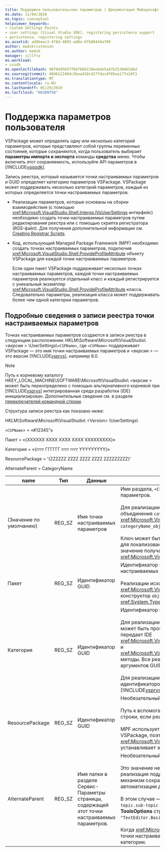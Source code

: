 ```yaml
---
title: Поддержка пользовательских параметров | Документация Майкрософт
ms.date: 11/04/2016
ms.topic: conceptual
helpviewer_keywords:
- Custom Settings Points
- user settings [Visual Studio SDK], registering persistence support
- persistence, registering settings
ms.assetid: ad9beac3-4f8d-4093-ad0e-6fb00444a709
author: madskristensen
ms.author: madsk
manager: jillfra
ms.workload:
- vssdk
ms.openlocfilehash: 90f04d5657fb6f680139ee6de5a47625304b5dbd
ms.sourcegitcommit: 40d612240dc5bea418cd27fdacdf85ea177e2df3
ms.translationtype: MT
ms.contentlocale: ru-RU
ms.lasthandoff: 05/29/2019
ms.locfileid: "66309758"
---
```

# <a name="support-for-user-settings"></a>Поддержка параметров пользователя
VSPackage может определять одну или несколько категорий параметров, которые представляют собой группы переменных состояния, которые сохраняются, когда пользователь выбирает **параметры импорта и экспорта** команды **средства** меню. Чтобы включить этот сохраняемость, используйте API параметров в [!INCLUDE[vsipsdk](../../extensibility/includes/vsipsdk_md.md)].

 Запись реестра, который называется точки настраиваемых параметров и GUID определяет категорию параметров VSPackage. VSPackage может поддерживать несколько категорий параметров, каждый из которых определяется точки настраиваемых параметров.

- Реализации параметров, которые основаны на сборки взаимодействия (с помощью <xref:Microsoft.VisualStudio.Shell.Interop.IVsUserSettings> интерфейс) необходимо создать точки настраиваемых параметров путем редактирования реестра или с помощью скрипта регистратора (RGS-файл). Для получения дополнительной информации см. [Creating Registrar Scripts](/cpp/atl/creating-registrar-scripts).

- Код, использующий Managed Package Framework (MPF) необходимо создать точках настраиваемых параметров, подключив <xref:Microsoft.VisualStudio.Shell.ProvideProfileAttribute> объекту VSPackage для каждой точки настраиваемых параметров.

     Если один пакет VSPackage поддерживает несколько точках настраиваемых параметров, каждой точки настраиваемых параметров реализуется отдельный класс и каждый регистрируется с уникальный экземпляр <xref:Microsoft.VisualStudio.Shell.ProvideProfileAttribute> класса. Следовательно параметры, реализация класса может поддерживать более чем одной категории параметров.

## <a name="custom-settings-point-registry-entry-details"></a>Подробные сведения о записи реестра точки настраиваемых параметров
 Точках настраиваемых параметров создаются в записи реестра в следующем расположении: HKLM\Software\Microsoft\VisualStudio\\ *\<версии >* \UserSettings\\`<CSPName>`, где `<CSPName>` поддерживает VSPackage — это имя точки настраиваемых параметров и  *\<версии >* — это версия [!INCLUDE[vsprvs](../../code-quality/includes/vsprvs_md.md)], например 8.0.

> [!NOTE]
> Путь к корневому каталогу HKEY_LOCAL_MACHINE\SOFTWARE\Microsoft\VisualStudio\\ *\<версии >* может быть переопределено с помощью альтернативного корневой при [!INCLUDE[vsprvs](../../code-quality/includes/vsprvs_md.md)] интегрированная среда разработки (IDE) инициализирован. Дополнительные сведения см. в разделе [переключателей командной строки](../../extensibility/command-line-switches-visual-studio-sdk.md).

 Структура записи реестра как показано ниже:

 HKLM\Software\Microsoft\VisualStudio\\ *\<Version>* \UserSettings\

 `<CSPName`> = «#12345"s

 Пакет = «{XXXXXX XXXX XXXX XXXX XXXXXXXXX}»

 Категория = «{гггг ГГГГГГ гггг гггг YYYYYYYYY}»

 ResourcePackage = '{ZZZZZZ ZZZZ ZZZZ ZZZZ ZZZZZZZZZ}'

 AlternateParent = CategoryName

| name | Тип | Данные | Описание |
|-----------------|--------| - | - |
| (Значение по умолчанию) | REG_SZ | Имя точки настраиваемых параметров | Имя раздела, `<CSPName`>, нелокализованное имя точки настраиваемых параметров.<br /><br /> Для реализации в зависимости от MPF, его название получается путем объединения `categoryName` и `objectName` аргументы <xref:Microsoft.VisualStudio.Shell.ProvideProfileAttribute> конструктор в `categoryName_objectName`.<br /><br /> Ключ может быть пустым или может содержать идентификатор ссылки для локализованной строки в вспомогательной библиотеке DLL. Это значение получается из `objectNameResourceID` аргумент <xref:Microsoft.VisualStudio.Shell.ProvideProfileAttribute> конструктор. |
| Пакет | REG_SZ | Идентификатор GUID | Идентификатор GUID VSPackage, который реализует точки настраиваемых параметров.<br /><br /> Реализации исходя из с помощью MPF <xref:Microsoft.VisualStudio.Shell.ProvideProfileAttribute> , используйте конструктор `objectType` аргументу, содержащему VSPackage <xref:System.Type> и отражение для получения этого значения. |
| Категория | REG_SZ | Идентификатор GUID | Идентификатор GUID, определяющий категорию параметров.<br /><br /> Для реализации в зависимости от сборок взаимодействия, это значение может быть произвольно выбранным GUID, который [!INCLUDE[vsprvs](../../code-quality/includes/vsprvs_md.md)] передает IDE <xref:Microsoft.VisualStudio.Shell.Interop.IVsUserSettings.ExportSettings%2A> и <xref:Microsoft.VisualStudio.Shell.Interop.IVsUserSettings.ImportSettings%2A> методы. Все реализации этих двух методов следует проверить их аргументов GUID.<br /><br /> Для реализации в зависимости от MPF, полученных этим идентификатором GUID <xref:System.Type> класса, реализующего [!INCLUDE[vsprvs](../../code-quality/includes/vsprvs_md.md)] механизм параметров. |
| ResourcePackage | REG_SZ | Идентификатор GUID | Необязательный параметр.<br /><br /> Путь к вспомогательной DLL которого содержит локализованные строки, если реализации VSPackage не поддерживает их.<br /><br /> MPF использует отражение для получения необходимого ресурса VSPackage, поэтому <xref:Microsoft.VisualStudio.Shell.ProvideProfileAttribute> класса не устанавливает этот аргумент. |
| AlternateParent | REG_SZ | Имя папки в разделе Сервис-Параметры страницы, содержащей этот точки настраиваемых параметров. | Необязательный параметр.<br /><br /> Это значение необходимо задать только в том случае, если параметры реализация поддерживает **Сервис-Параметры** страниц, использующих механизм сохранения в [!INCLUDE[vsipsdk](../../extensibility/includes/vsipsdk_md.md)] вместо механизма в модели автоматизации для сохранения состояния.<br /><br /> В этом случае — значение в ключе AlternateParent `topic` раздел `topic.sub-topic` строку, используемую для определения специального **ToolsOptions** страницы. Например, для **ToolsOptions** страницы `"TextEditor.Basic"` AlternateParent малейший `"TextEditor"`.<br /><br /> Когда <xref:Microsoft.VisualStudio.Shell.ProvideProfileAttribute> создает точки настраиваемых параметров, он совпадает со значением имя категории. |
